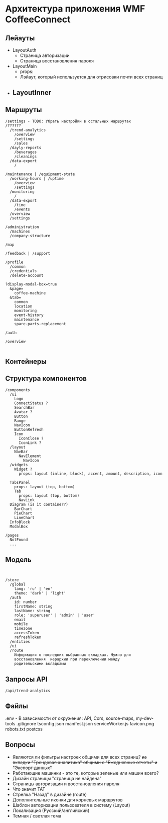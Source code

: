 # Архитектура приложения WMF CoffeeConnect

## Лейауты

- LayoutAuth
  - Страница авторизации
  - Страница восстановления пароля
- LayoutMain
  - props: 
  - Лэйаут, который используется для отрисовки почти всех страниц
- LayoutInner
  - 

## Маршруты

~~~
/settings - TODO: Убрать настройки в остальных маршрутах
/??????
  /trend-analytics
    /overview
    /settings
    /sales
  /dayly-reports
    /beverages
    /cleanings
  /data-export
    /

/maintenance | /equipment-state
  /working-hours | /uptime
    /overview
    /settings
  /monitoring
    /
  /data-export
    /time
    /events
  /overview
  /settings

/administration
  /machines
  /company-structure

/map

/feedback | /support

/profile
  /common
  /credentials
  /delete-account

?display-modal-box=true
  &page=
    coffee-machine
  &tab=
    common
    location
    monitoring
    event-history
    maintenance
    spare-parts-replacement

/auth

/overview


~~~

## Контейнеры
## Структура компонентов

```
/components
  /ui
    Logo
    ConnectStatus ?
    SearchBar
    Avatar ?
    Button
    Range
    NavIcon
    ButtonRefresh
    Icon
      IconClose ?
      IconLink ?
  /layout
    NavBar
      NavElement
        NavIcon
  /widgets
    Widget ?
      props: layout (inline, block), accent, amount, description, icon

  TabsPanel
    props: layout (top, bottom)
    Tab
      props: layout (top, bottom)
      NavLink
  Diagram (is it container?)
    BarChart
    PieChart
    LineChart
  InfoBlock
  ModalBox

/pages
  NotFound
  ...

```


## Модель

```


/store
  /global
    lang: 'ru' | 'en'
    theme: 'dark' | 'light'
  /auth
    id: number
    firstName: string
    lastName: string
    role: 'superuser' | 'admin' | 'user'
    email
    mobile
    timezone
    accessToken
    refreshToken
  /entities
  /ui
  /route 
    Информация о последних выбранных вкладках. Нужно для 
    восстановления  иерархии при переключении между 
    родительскими вкладками
```

## Запросы API
```
/api/trend-analytics

```

## Файлы
.env - В зависимости от окружения: API, Cors, source-maps, my-dev-tools
.gitignore
tsconfig.json
manifest.json
serviceWorker.js
favicon.png
robots.txt
postcss

## Вопросы

- Являются ли фильтры настроек общими для всех страниц?
  ~~из вкладки "Трендовая аналитика" общими с
  "Ежедневные отчеты" и "Экспорт данных"~~
- Работающие машинки - это те, которые зеленые или машин всего?
- Дизайн страницы "страница не найдена"
- Страницы авторизации и восстановления пароля
- Что значит ТАТ
- Стрелка "Назад" в дизайне (route)
- Дополнительные иконки для корневых маршрутов
- Шаблон авторизации пользователя в систему (Layout)
- Локализация (Русский/английский)
- Темная / светлая тема